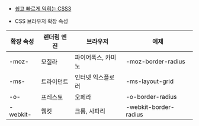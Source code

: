 - [쉽고 빠르게 익히는 CSS3](http://www.yes24.com/Product/Goods/4835951)

- CSS 브라우저 확장 속성

|확장 속성|렌더링 엔진| 브라우저 | 예제 |
|------------|----------|------|----|
|-moz-|모질라|파이어폭스, 카미노|-moz-border-radius|
|-ms-|트라이던트|인터넷 익스플로러|-ms-layout-grid|
|-o-|프레스토|오페라|-o-border-radius|
|-webkit-|웹킷|크롬, 사파리|-webkit-border-radius|


